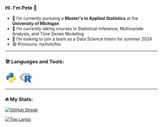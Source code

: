 ### Hi. I'm Pete 👋

- 🌱 I’m currently pursuing a **Master's in Applied Statistics** at the **University of Michigan** 
- 🔭 I’m currently taking courses in Statistical Inference, Multivariate Analysis, and Time Series Modeling
- 👯 I’m looking to join a team as a Data Science Intern for summer 2024
- 😄 Pronouns: he/him/his

---

### :hammer_and_wrench: Languages and Tools: 

<div>
    <img src="https://github.com/devicons/devicon/blob/master/icons/python/python-original.svg" title="Python" alt="Py" width="40" height="40"/>&nbsp;
    <img src="https://github.com/devicons/devicon/blob/master/icons/r/r-original.svg" title="R" alt="r" width="40" height="40"/>&nbsp;
</div>

---

### :fire: My Stats:

[![GitHub Streak](http://github-readme-streak-stats.herokuapp.com?user=petepritch&theme=dark&background=000000)](https://git.io/streak-stats)

[![Top Langs](https://github-readme-stats.vercel.app/api/top-langs/?username=petepritch&layout=compact&theme=vision-friendly-dark)](https://github.com/anuraghazra/github-readme-stats)
